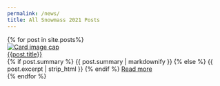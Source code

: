 ```yaml
---
permalink: /news/
title: All Snowmass 2021 Posts
---
```


<div class="mainpage-news mainpage-core">

<div class="container-fluid">
  <div class="news row">
    {% for post in site.posts%}
       <div class="card news" style="width: 30rem">
          <a href="{{post.url}}">
          <img class="card-img-top" src="{{post.postimage}}" alt="Card image cap">
          </a>
          <div class="card-body d-flex flex-column">
            <div class="card-text card-title">
               <a href="{{post.url}}">{{post.title}}</a>
            </div>
            <div class="card-text card-body">
              {% if post.summary %}
                  {{ post.summary | markdownify }}
              {% else %}
                  {{ post.excerpt | strip_html }}
              {% endif %}
            <a href="{{post.url}}">Read more</a></div>
          </div>
       </div>
    {% endfor %}
  </div>
</div>
